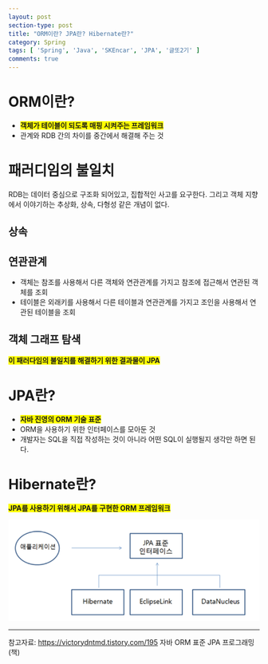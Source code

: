 ```yaml
---
layout: post
section-type: post
title: "ORM이란? JPA란? Hibernate란?"
category: Spring
tags: [ 'Spring', 'Java', 'SKEncar', 'JPA', '글또2기' ]
comments: true
---
```


# ORM이란?
- <span style="background-color:yellow"><b>객체가 테이블이 되도록 매핑 시켜주는 프레임워크</b></span>
- 관계와 RDB 간의 차이를 중간에서 해결해 주는 것

# 패러디임의 불일치
RDB는 데이터 중심으로 구조화 되어있고, 집합적인 사고를 요구한다.
그리고 객체 지향에서 이야기하는 추상화, 상속, 다형성 같은 개념이 없다.

## 상속

## 연관관계
- 객체는 참조를 사용해서 다른 객체와 연관관계를 가지고 참조에 접근해서 연관된 객체를 조회
- 테이블은 외래키를 사용해서 다른 테이블과 연관관계를 가지고 조인을 사용해서 연관된 테이블을 조회

## 객체 그래프 탐색

<span style="background-color:yellow"><b>이 패러다임의 불일치를 해결하기 위한 결과물이 JPA</b></span>


# JPA란?
- <span style="background-color:yellow"><b>자바 진영의 ORM 기술 표준</b></span>
- ORM을 사용하기 위한 인터페이스를 모아둔 것
- 개발자는 SQL을 직접 작성하는 것이 아니라 어떤 SQL이 실행될지 생각만 하면 된다.

# Hibernate란?
<span style="background-color:yellow"><b>JPA를 사용하기 위해서 JPA를 구현한 ORM 프레임워크</b></span>

<img alt="success" src = "/images/2019-01-31-hibernate/Hibernate.png"/>

---
참고자료:
https://victorydntmd.tistory.com/195
자바 ORM 표준 JPA 프로그래밍 (책)
